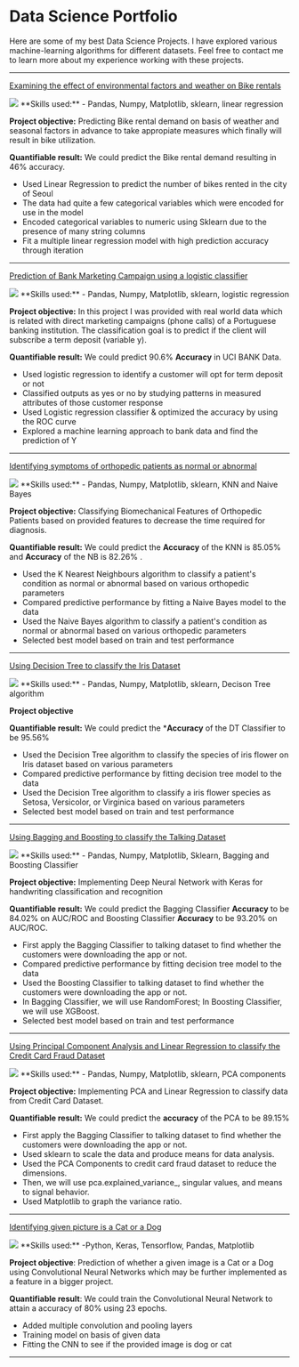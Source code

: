 # Data Science Portfolio

Here are some of my best Data Science Projects. I have explored various machine-learning algorithms for different datasets. Feel free to contact me to learn more about my experience working with these projects.

***

[Examining the effect of environmental factors and weather on Bike rentals](https://github.com/jmlucasusc4/LinearRegressionProject/blob/main/Seoul_Bike_Linear_Regression_Project.ipynb)

<img src="images/seoul-bikes.jpeg?raw=true"/>
**Skills used:** - Pandas, Numpy, Matplotlib, sklearn, linear regression

**Project objective:** Predicting Bike rental demand on basis of weather and seasonal factors in advance to take appropiate measures which finally will result in bike utilization.


**Quantifiable result:** We could predict the Bike rental demand resulting in 46% accuracy.

- Used Linear Regression to predict the number of bikes rented in the city of Seoul
- The data had quite a few categorical variables which were encoded for use in the model
- Encoded categorical variables to numeric using Sklearn due to the presence of many string columns
- Fit a multiple linear regression model with high prediction accuracy through iteration

***

[Prediction of Bank Marketing Campaign using a logistic classifier](https://github.com/jmlucasusc4/LogisticRegression/blob/main/Bank_Logistic_RegressionProject.ipynb)

<img src="images/Bank_data.jpeg?raw=true"/>
**Skills used:** - Pandas, Numpy, Matplotlib, sklearn, logistic regression

**Project objective:** In this project I was provided with real world data which is related with direct marketing campaigns (phone calls) of a Portuguese banking institution. The classification goal is to predict if the client will subscribe a term deposit (variable y).


**Quantifiable result:** We could predict 90.6% **Accuracy** in UCI BANK Data.

- Used logistic regression to identify a customer will opt for term deposit or not 
- Classified outputs as yes or no by studying patterns in measured attributes of those customer response
- Used Logistic regression classifier & optimized the accuracy by using the ROC curve
- Explored a machine learning approach to bank data and find the prediction of Y

***

[Identifying symptoms of orthopedic patients as normal or abnormal](https://github.com/jmlucasusc4/KNN_NB_Project/blob/main/04_Knn_Nb_Project_ipynb.ipynb)

<img src="images/knee-brace-ortho.png?raw=true"/>
**Skills used:** - Pandas, Numpy, Matplotlib, sklearn, KNN and Naive Bayes

**Project objective:** Classifying Biomechanical Features of Orthopedic Patients based on provided features to decrease the time required for diagnosis.

**Quantifiable result:** We could predict the **Accuracy** of the KNN is 85.05% and **Accuracy** of the NB is 82.26% .

- Used the K Nearest Neighbours algorithm to classify a patient's condition as normal or abnormal based on various orthopedic parameters
- Compared predictive performance by fitting a Naive Bayes model to the data
- Used the Naive Bayes algorithm to classify a patient's condition as normal or abnormal based on various orthopedic parameters
- Selected best model based on train and test performance

***

[Using Decision Tree to classify the Iris Dataset](https://github.com/jmlucasusc4/Decision_Tree/blob/main/Decison_Tree_Example.ipynb)

<img src="images/Iris.png?raw=true"/>
**Skills used:** - Pandas, Numpy, Matplotlib, sklearn, Decison Tree algorithm

**Project objective** 

**Quantifiable result:** We could predict the ***Accuracy** of the DT Classifier to be 95.56%

- Used the Decision Tree algorithm to classify the species of iris flower on Iris dataset based on various parameters
- Compared predictive performance by fitting decision tree model to the data
- Used the Decision Tree algorithm to classify a iris flower species as Setosa, Versicolor, or Virginica based on various parameters
- Selected best model based on train and test performance

***

[Using Bagging and Boosting to classify the Talking Dataset](https://github.com/jmlucasusc4/Bagging_Boosting_Project/blob/main/Bagging_Boosting_Project_ipynb.ipynb)

<img src="images/talking.png?raw=true"/>
**Skills used:** - Pandas, Numpy, Matplotlib, Sklearn, Bagging and Boosting Classifier 

**Project objective:** Implementing Deep Neural Network with Keras for handwriting classification and recognition

**Quantifiable result:** We could predict the Bagging Classifier **Accuracy** to be 84.02% on AUC/ROC and Boosting Classifier **Accuracy** to be 93.20% on AUC/ROC.

- First apply the Bagging Classifier to talking dataset to find whether the customers were downloading the app or not.
- Compared predictive performance by fitting decision tree model to the data
- Used the Boosting Classifier to talking dataset to find whether the customers were downloading the app or not.
- In Bagging Classifier, we will use RandomForest; In Boosting Classifier, we will use XGBoost.
- Selected best model based on train and test performance

***

[Using Principal Component Analysis and Linear Regression to classify the Credit Card Fraud Dataset](https://github.com/jmlucasusc4/Credit_Card_Fraud)

<img src="images/Credit_card.jpeg?raw=true"/>
**Skills used:** - Pandas, Numpy, Matplotlib, sklearn, PCA components

**Project objective:**  Implementing PCA and Linear Regression to classify data from Credit Card Dataset.

**Quantifiable result:** We could predict the **accuracy** of the PCA to be 89.15% 

- First apply the Bagging Classifier to talking dataset to find whether the customers were downloading the app or not.
- Used sklearn to scale the data and produce means for data analysis. 
- Used the PCA Components to credit card fraud dataset to reduce the dimensions.
- Then, we will use pca.explained_variance_, singular values, and means to signal behavior.
- Used Matplotlib to graph the variance ratio.


***

[Identifying given picture is a Cat or a Dog](https://github.com/jmlucasusc4/CNN_Project)

<img src="images/Dog-and-Cat.jpeg?raw=true"/>
**Skills used:** -Python, Keras, Tensorflow, Pandas, Matplotlib

**Project objective**: Prediction of whether a given image is a Cat or a Dog using Convolutional Neural Networks which may be further implemented as a feature in a bigger project.

**Quantifiable result**: We could train the Convolutional Neural Network to attain a accuracy of 80% using 23 epochs.

- Added multiple convolution and pooling layers
- Training model on basis of given data
- Fitting the CNN to see if the provided image is dog or cat
***